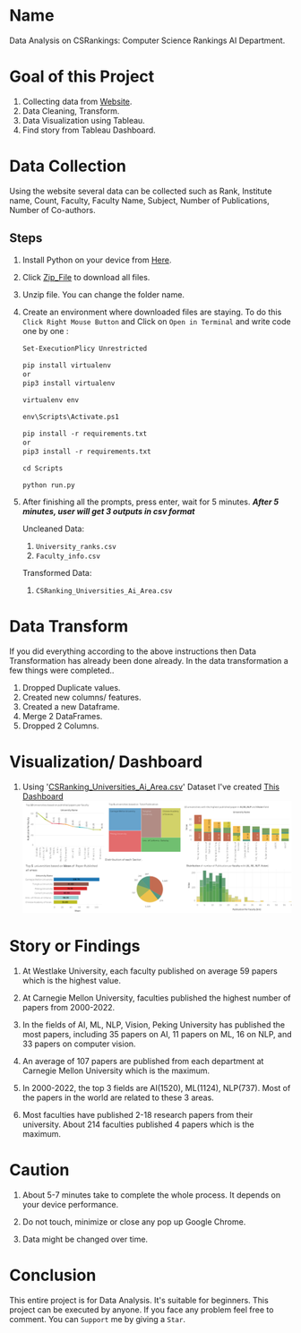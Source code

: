 # Name 
  Data Analysis on CSRankings: Computer Science Rankings AI Department.
  
# Goal of this Project
  1. Collecting data from [Website](https://csrankings.org/#/fromyear/2000/toyear/2022/index?ai&vision&mlmining&nlp&inforet&world).
  2. Data Cleaning, Transform.
  3. Data Visualization using Tableau.
  4. Find story from Tableau Dashboard.
  
# Data Collection
  Using the website several data can be collected such as Rank, Institute name, Count, Faculty, Faculty Name, Subject, Number of Publications, Number of Co-authors.
    
  ## **Steps**
  1. Install Python on your device from [Here](https://www.python.org/downloads/). 
  2. Click [Zip_File](https://github.com/AklimaRimi/CSRankings_Computer_Science_Rankings_AI_Dept/archive/refs/heads/main.zip) to download all files.
  3. Unzip file. You can change the folder name. 
  4. Create an environment where downloaded files are staying. To do this `Click Right Mouse Button` and Click on `Open in Terminal` and write code one by one :
    
      ```
      Set-ExecutionPlicy Unrestricted
      ```
      
      ```
      pip install virtualenv
      or 
      pip3 install virtualenv
      ```
      ```
      virtualenv env
      ```
      ```
      env\Scripts\Activate.ps1
      ```
      ```
      pip install -r requirements.txt
      or 
      pip3 install -r requirements.txt
      ```
      ```
      cd Scripts
      ```
      ```
      python run.py
      ```
  5. After finishing all the prompts, press enter, wait for 5 minutes. 
      ***After 5 minutes, user will get 3 outputs in csv format***
          
      Uncleaned Data:
        1. `University_ranks.csv`
        2. `Faculty_info.csv`
 
      Transformed Data:
        1. `CSRanking_Universities_Ai_Area.csv`
        
     
# Data Transform
If you did everything according to the above instructions then Data Transformation has already been done already.
In the data transformation a few things were completed..
  
  1. Dropped Duplicate values.
  2. Created new columns/ features.
  3. Created a new Dataframe.
  4. Merge 2 DataFrames.
  5. Dropped 2 Columns.
  
# Visualization/ Dashboard
  1. Using '[CSRanking_Universities_Ai_Area.csv](https://github.com/AklimaRimi/CSRankings_Computer_Science_Rankings_AI_Dept/blob/main/Output/CSRanking_Universities_Ai_Area.csv)' Dataset I've created [This Dashboard](https://public.tableau.com/app/profile/aklima.akter.rimi/viz/VisualizationsonCSRankingsUniversitiesinAIDepartment/Dashboard1)
  ![](https://github.com/AklimaRimi/CSRankings_Computer_Science_Rankings_AI_Dept/blob/main/Tableau/viz.png)
  
# Story or Findings
   1. At Westlake University, each faculty published on average 59 papers which is the highest value.
    
   2. At Carnegie Mellon University, faculties published the highest number of papers from 2000-2022.
    
   3. In the fields of AI, ML, NLP, Vision, Peking University has published the most papers, including 35 papers on AI, 11 papers on ML, 16 on NLP, and 33 papers on computer vision.
    
  4. An average of 107 papers are published from each department at Carnegie Mellon University which is the maximum.
    
  5. In 2000-2022, the top 3 fields are AI(1520), ML(1124), NLP(737). Most of the papers in the world are related to these 3 areas.
  
  6. Most faculties have published 2-18 research papers from their university. About 214 faculties published 4 papers which is the maximum.
 
 
# Caution
1. About 5-7 minutes take to complete the whole process. It depends on your device performance.
 
2. Do not touch, minimize or close any pop up Google Chrome.
 
3. Data might be changed over time.
  
  
# Conclusion
This entire project is for Data Analysis. It's suitable for beginners. This project can be executed by anyone. If you face any problem feel free to comment. You can `Support` me by giving a `Star`.
 
 

